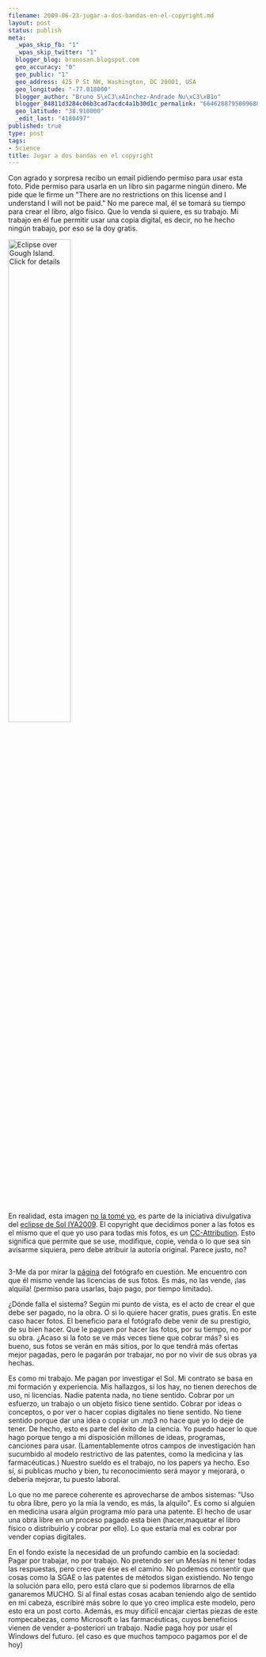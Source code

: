 ```yaml
--- 
filename: 2009-06-23-jugar-a-dos-bandas-en-el-copyright.md
layout: post
status: publish
meta: 
  _wpas_skip_fb: "1"
  _wpas_skip_twitter: "1"
  blogger_blog: brunosan.blogspot.com
  geo_accuracy: "0"
  geo_public: "1"
  geo_address: 425 P St NW, Washington, DC 20001, USA
  geo_longitude: "-77.018000"
  blogger_author: "Bruno S\xC3\xA1nchez-Andrade Nu\xC3\xB1o"
  blogger_84811d3284c06b3cad7acdc4a1b30d1c_permalink: "6646288795009688550"
  geo_latitude: "38.910000"
  _edit_last: "4180497"
published: true
type: post
tags: 
- Science
title: Jugar a dos bandas en el copyright
---
```

Con agrado y sorpresa recibo un email pidiendo permiso para usar esta foto. Pide permiso para usarla en un libro sin pagarme ningún dinero. Me pide que le firme un "There are no restrictions on this license and I understand I will not be paid." No me parece mal, él se tomará su tiempo para crear el libro, algo físico. Que lo venda si quiere, es su trabajo. Mi trabajo en él fue permitir usar una copia digital, es decir, no he hecho ningún trabajo, por eso se la doy gratis.

<a title="Eclipse over Gough Island... by brunosan, on Flickr" href="http://www.flickr.com/photos/nasonurb/3227493877/"><img class="aligncenter" src="http://farm4.static.flickr.com/3325/3227493877_f9e01fe256.jpg" alt="Eclipse over Gough Island. Click for details" width="50%" /></a>

<!--more-->En realidad, esta imagen <a href="http://eclipse26jan09.wordpress.com/2009/01/26/eclipse-over-gough-island-2/">no la tomé yo</a>, es parte de la iniciativa divulgativa del <a href="http://eclipse26jan09.wordpress.com">eclipse de Sol IYA2009</a>. El copyright que decidimos poner a las fotos es el mismo que el que yo uso para todas mis fotos, es un <a href="http://creativecommons.org/licenses/by/2.0/deed.en">CC-Attribution</a>. Esto significa que permite que se use, modifique, copie, venda o lo que sea sin avisarme siquiera, pero debe atribuir la autoría original. Parece justo, no?
<a href="http://creativecommons.org/images/deed/seal.png"><img class="aligncenter" src="http://creativecommons.org/images/deed/seal.png" border="0" alt="" /></a>

3-Me da por mirar la <a href="http://www.starkeyzone.net/licence-request-form/">página</a> del fotógrafo en cuestión. Me encuentro con que él mismo vende las licencias de sus fotos. Es más, no las vende, ¡las alquila! (permiso para usarlas, bajo pago, por tiempo limitado).

¿Dónde falla el sistema?
Según mi punto de vista, es el acto de crear el que debe ser pagado, no la obra. O si lo quiere hacer gratis, pues gratis. En este caso hacer fotos. El beneficio para el fotógrafo debe venir de su prestigio, de su bien hacer. Que le paguen por hacer las fotos, por su tiempo, no por su obra. ¿Acaso si la foto se ve más veces tiene que cobrar más? si es bueno, sus fotos se verán en más sitios, por lo que tendrá más ofertas mejor pagadas, pero le pagarán por trabajar, no por no vivir de sus obras ya hechas.

Es como mi trabajo. Me pagan por investigar el Sol. Mi contrato se basa en mi formación y experiencia. Mis hallazgos, si los hay, no tienen derechos de uso, ni licencias. Nadie patenta nada, no tiene sentido. Cobrar por un esfuerzo, un trabajo o un objeto físico tiene sentido. Cobrar por ideas o conceptos, o por ver o hacer copias digitales no tiene sentido. No tiene sentido porque dar una idea o copiar un .mp3 no hace que yo lo deje de tener. De hecho, esto es parte del éxito de la ciencia. Yo puedo hacer lo que hago porque tengo a mi disposición millones de ideas, programas, canciones para usar.  (Lamentablemente otros campos de investigación han sucumbido al modelo restrictivo de las patentes, como la medicina y las farmacéuticas.) Nuestro sueldo es el trabajo, no los papers ya hecho. Eso sí, si publicas mucho y bien, tu reconocimiento será mayor y mejorará, o debería mejorar, tu puesto laboral.

Lo que no me parece coherente es aprovecharse de ambos sistemas: "Uso tu obra libre, pero yo la mía la vendo, es más, la alquilo". Es como si  alguien en medicina usara algún programa mío para una patente. El hecho de usar una obra libre en un proceso pagado esta bien (hacer,maquetar el libro físico o distribuirlo y cobrar por ello). Lo que estaría mal es cobrar por vender copias digitales.

En el fondo existe la necesidad de un profundo cambio en la sociedad: Pagar por trabajar, no por trabajo.
No pretendo ser un Mesías ni tener todas las respuestas, pero creo que ése es el camino. No podemos consentir que cosas como la SGAE o las patentes de métodos sigan existiendo. No tengo la solución para ello, pero está claro que si podemos librarnos de ella ganaremos MUCHO.
Si al final estas cosas acaban teniendo algo de sentido en mi cabeza, escribiré más sobre lo que yo creo implica este modelo, pero esto era un post corto. Además, es muy difícil encajar ciertas piezas de este rompecabezas, como Microsoft o las farmacéuticas, cuyos beneficios vienen de vender a-posteriori un trabajo. Nadie paga hoy por usar el Windows del futuro. (el caso es que muchos tampoco pagamos por el de hoy)

